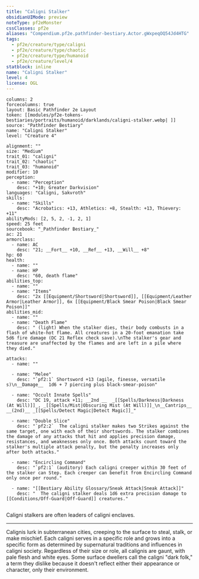 ```yaml
---
title: "Caligni Stalker"
obsidianUIMode: preview
noteType: pf2eMonster
cssClasses: pf2e
aliases: "Compendium.pf2e.pathfinder-bestiary.Actor.gWxpeqOQ54Jd4HTG" 
tags:
  - pf2e/creature/type/caligni
  - pf2e/creature/type/chaotic
  - pf2e/creature/type/humanoid
  - pf2e/creature/level/4
statblock: inline
name: "Caligni Stalker"
level: 4
license: OGL
---
```


```statblock
columns: 2
forcecolumns: true
layout: Basic Pathfinder 2e Layout
token: [[modules/pf2e-tokens-bestiaries/portraits/humanoid/darklands/caligni-stalker.webp| ]]
source: "Pathfinder Bestiary"
name: "Caligni Stalker"
level: "Creature 4"

alignment: ""
size: "Medium"
trait_01: "caligni"
trait_02: "chaotic"
trait_03: "humanoid"
modifier: 10
perception:
  - name: "Perception"
    desc: "+10; Greater Darkvision"
languages: "Caligni, Sakvroth"
skills:
  - name: "Skills"
    desc: "Acrobatics: +13, Athletics: +8, Stealth: +13, Thievery: +11"
abilityMods: [2, 5, 2, -1, 2, 1]
speed: 25 feet
sourcebook: "_Pathfinder Bestiary_"
ac: 21
armorclass:
  - name: AC
    desc: "21; __Fort__ +10, __Ref__ +13, __Will__ +8"
hp: 60
health:
  - name: ""
  - name: HP
    desc: "60, death flame"
abilities_top:
  - name: ""
  - name: "Items"
    desc: "2x [[Equipment/Shortsword|Shortsword]], [[Equipment/Leather Armor|Leather Armor]], 6x [[Equipment/Black Smear Poison|Black Smear Poison]]"
abilities_mid:
  - name: ""
  - name: "Death Flame"
    desc: " (light) When the stalker dies, their body combusts in a flash of white-hot flame. All creatures in a 20-foot emanation take 5d6 fire damage (DC 21 Reflex check save).\nThe stalker's gear and treasure are unaffected by the flames and are left in a pile where they died."

attacks:
  - name: ""

  - name: "Melee"
    desc: "`pf2:1` Shortsword +13 (agile, finesse, versatile s)\n__Damage__  1d6 + 7 piercing plus black-smear-poison"

  - name: "Occult Innate Spells"
    desc: "DC 19, attack +11; __2nd __  _[[Spells/Darkness|Darkness (At Will)]]_, _[[Spells/Mist|Obscuring Mist (At Will)]]_\n__Cantrips__  __(2nd)__ _[[Spells/Detect Magic|Detect Magic]]_"

  - name: "Double Slice"
    desc: "`pf2:2`  The caligni stalker makes two Strikes against the same target, one with each of their shortswords. The stalker combines the damage of any attacks that hit and applies precision damage, resistances, and weaknesses only once. Both attacks count toward the stalker's multiple attack penalty, but the penalty increases only after both attacks."

  - name: "Encircling Command"
    desc: "`pf2:1` (auditory) Each caligni creeper within 30 feet of the stalker can Step. Each creeper can benefit from Encircling Command only once per round."

  - name: "[[Bestiary Ability Glossary/Sneak Attack|Sneak Attack]]"
    desc: "  The caligni stalker deals 1d6 extra precision damage to [[Conditions/Off-Guard|Off-Guard]] creatures."
 
```



Caligni stalkers are often leaders of caligni enclaves.

* * *

Calignis lurk in subterranean cities, creeping to the surface to steal, stalk, or make mischief. Each caligni serves in a specific role and grows into a specific form as determined by supernatural traditions and influences in caligni society. Regardless of their size or role, all calignis are gaunt, with pale flesh and white eyes. Some surface dwellers call the caligni "dark folk," a term they dislike because it doesn't reflect either their appearance or character, only their environment.
